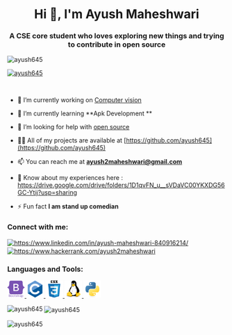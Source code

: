 <h1 align="center">Hi 👋, I'm Ayush Maheshwari</h1>
<h3 align="center">A CSE core student who loves exploring new things and trying to contribute in open source</h3>

<p align="left"> <img src="https://komarev.com/ghpvc/?username=ayush645&label=Profile%20views&color=0e75b6&style=flat" alt="ayush645" /> </p>

<p align="left"> <a href="https://github.com/ryo-ma/github-profile-trophy"><img src="https://github-profile-trophy.vercel.app/?username=ayush645" alt="ayush645" /></a> </p>

<p align="left"> <a href="https://twitter.com/" target="blank"><img src="https://img.shields.io/twitter/follow/?logo=twitter&style=for-the-badge" alt="" /></a> </p>

- 🔭 I’m currently working on [Computer vision](https://github.com/ayush645/New_Era_computers)

- 🌱 I’m currently learning **Apk Development **

- 🤝 I’m looking for help with [open source](https://devpost.com/software/mentavision?ref_content=user-portfolio&ref_feature=in_progress)

- 👨‍💻 All of my projects are available at [https://github.com/ayush645](https://github.com/ayush645)

- 📫 You can reach me at **ayush2maheshwari@gmail.com**

- 📄 Know about my experiences here : https://drive.google.com/drive/folders/1D1qvFN_u__sVDaVC00YKXDG56GC-Ytij?usp=sharing

- ⚡ Fun fact **I am stand up comedian**

<h3 align="left">Connect with me:</h3>
<p align="left">
<a href="https://linkedin.com/in/https://www.linkedin.com/in/ayush-maheshwari-840916214/" target="blank"><img align="center" src="https://raw.githubusercontent.com/rahuldkjain/github-profile-readme-generator/master/src/images/icons/Social/linked-in-alt.svg" alt="https://www.linkedin.com/in/ayush-maheshwari-840916214/" height="30" width="40" /></a>
<a href="https://www.hackerrank.com/https://www.hackerrank.com/ayush2maheshwari" target="blank"><img align="center" src="https://raw.githubusercontent.com/rahuldkjain/github-profile-readme-generator/master/src/images/icons/Social/hackerrank.svg" alt="https://www.hackerrank.com/ayush2maheshwari" height="30" width="40" /></a>
</p>

<h3 align="left">Languages and Tools:</h3>
<p align="left"> <a href="https://getbootstrap.com" target="_blank" rel="noreferrer"> <img src="https://raw.githubusercontent.com/devicons/devicon/master/icons/bootstrap/bootstrap-plain-wordmark.svg" alt="bootstrap" width="40" height="40"/> </a> <a href="https://www.cprogramming.com/" target="_blank" rel="noreferrer"> <img src="https://raw.githubusercontent.com/devicons/devicon/master/icons/c/c-original.svg" alt="c" width="40" height="40"/> </a> <a href="https://www.w3schools.com/css/" target="_blank" rel="noreferrer"> <img src="https://raw.githubusercontent.com/devicons/devicon/master/icons/css3/css3-original-wordmark.svg" alt="css3" width="40" height="40"/> </a> <a href="https://www.w3.org/html/" target="_blank" rel="noreferrer"> <img src="https://raw.githubusercontent.com/devicons/devicon/master/icons/linux/linux-original.svg" alt="linux" width="40" height="40"/> </a> <a href="https://www.python.org" target="_blank" rel="noreferrer"> <img src="https://raw.githubusercontent.com/devicons/devicon/master/icons/python/python-original.svg" alt="python" width="40" height="40"/> </a> </p>

<p><img align="left" src="https://github-readme-stats.vercel.app/api/top-langs?username=ayush645&show_icons=true&locale=en&layout=compact" alt="ayush645" /></p>

<p>&nbsp;<img align="center" src="https://github-readme-stats.vercel.app/api?username=ayush645&show_icons=true&locale=en" alt="ayush645" /></p>

<p><img align="center" src="https://github-readme-streak-stats.herokuapp.com/?user=ayush645&" alt="ayush645" /></p>
